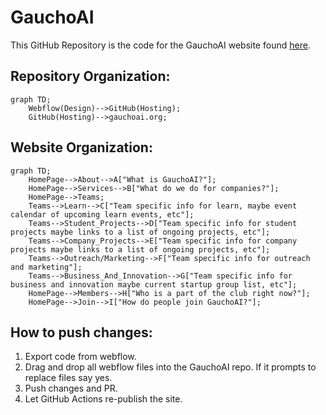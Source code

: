 # GauchoAI

This GitHub Repository is the code for the GauchoAI website found [here](gauchoai.org).

## Repository Organization:

```mermaid
graph TD;
    Webflow(Design)-->GitHub(Hosting);
    GitHub(Hosting)-->gauchoai.org;
```

## Website Organization:

```mermaid
graph TD;
    HomePage-->About-->A["What is GauchoAI?"];
    HomePage-->Services-->B["What do we do for companies?"];
    HomePage-->Teams;
    Teams-->Learn-->C["Team specific info for learn, maybe event calendar of upcoming learn events, etc"];
    Teams-->Student_Projects-->D["Team specific info for student projects maybe links to a list of ongoing projects, etc"];
    Teams-->Company_Projects-->E["Team specific info for company projects maybe links to a list of ongoing projects, etc"];
    Teams-->Outreach/Marketing-->F["Team specific info for outreach and marketing"];
    Teams-->Business_And_Innovation-->G["Team specific info for business and innovation maybe current startup group list, etc"];
    HomePage-->Members-->H["Who is a part of the club right now?"];
    HomePage-->Join-->I["How do people join GauchoAI?"];
```
## How to push changes:

1. Export code from webflow.
2. Drag and drop all webflow files into the GauchoAI repo. If it prompts to replace files say yes.
3. Push changes and PR.
4. Let GitHub Actions re-publish the site.
